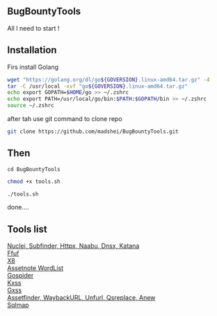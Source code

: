 ## BugBountyTools
All I need to start !

## Installation

Firs install Golang  
```bash
wget "https://golang.org/dl/go${GOVERSION}.linux-amd64.tar.gz" -4
tar -C /usr/local -xvf "go${GOVERSION}.linux-amd64.tar.gz"
echo export GOPATH=$HOME/go >> ~/.zshrc
echo export PATH=/usr/local/go/bin:$PATH:$GOPATH/bin >> ~/.zshrc
source ~/.zshrc
```
after tah use git command to clone repo

```bash
git clone https://github.com/madshei/BugBountyTools.git
```

## Then

```bash1
cd BugBountyTools
```
```bash
chmod +x tools.sh
```
```bash
./tools.sh
```
done....  

## Tools list

[Nuclei, Subfinder, Httpx, Naabu, Dnsx, Katana](https://projectdiscovery.io)  
[Ffuf](https://github.com/ffuf/ffuf)  
[X8](https://github.com/Sh1Yo/x8)  
[Assetnote WordList](https://assetnote.io)  
[Gospider](https://github.com/jaeles-project/gospider)  
[Kxss](https://github.com/Emoe/kxss)  
[Gxss](https://github.com/KathanP19/Gxss)  
[Assetfinder, WaybackURL, Unfurl, Qsreplace, Anew](https://github.com/tomnomnom)  
[Sqlmap](https://github.com/sqlmapproject/sqlmap)
